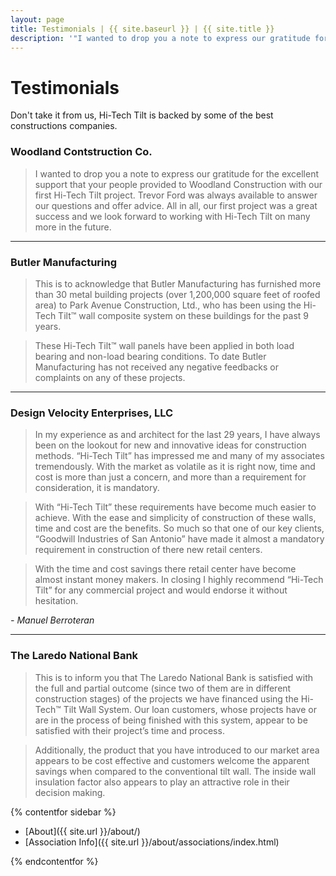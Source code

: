 ```yaml
---
layout: page
title: Testimonials | {{ site.baseurl }} | {{ site.title }}
description: '"I wanted to drop you a note to express our gratitude for the excellent support that your people provided to Woodland Construction with our first Hi-Tech Tilt project." - Woodland Construction Co.'
---
```


# Testimonials

Don't take it from us, Hi-Tech Tilt is backed by some of the best constructions companies.

### Woodland Contstruction Co.

> I wanted to drop you a note to express our gratitude for the excellent support that your people provided to Woodland Construction with our first Hi-Tech Tilt project.
> Trevor Ford was always available to answer our questions and offer advice.
> All in all, our first project was a great success and we look forward to working with Hi-Tech Tilt on many more in the future.

___

### Butler Manufacturing

> This is to acknowledge that Butler Manufacturing has furnished more than 30 metal building projects (over 1,200,000 square feet of roofed area) to Park Avenue Construction, Ltd., who has been using the Hi-Tech Tilt™ wall composite system on these buildings for the past 9 years. 

> These Hi-Tech Tilt™ wall panels have been applied in both load bearing and non-load bearing conditions. To date Butler Manufacturing has not received any negative feedbacks or complaints on any of these projects. 

___

### Design Velocity Enterprises, LLC

> In my experience as and architect for the last 29 years, I have always been on the lookout for new and innovative ideas for construction methods. “Hi-Tech Tilt” has impressed me and many of my associates tremendously. With the market as volatile as it is right now, time and cost is more than just a concern, and more than a requirement for consideration, it is mandatory. 

> With “Hi-Tech Tilt” these requirements have become much easier to achieve. With the ease and simplicity of construction of these walls, time and cost are the benefits. So much so that one of our key clients, “Goodwill Industries of San Antonio” have made it almost a mandatory requirement in construction of there new retail centers. 

> With the time and cost savings there retail center have become almost instant money makers. In closing I highly recommend “Hi-Tech Tilt” for any commercial project and would endorse it without hesitation.

*- Manuel Berroteran*

___

### The Laredo National Bank

> This is to inform you that The Laredo National Bank is satisfied with the full and partial outcome (since two of them are in different construction stages) of the projects we have financed using the Hi-Tech™ Tilt Wall System. Our loan customers, whose projects have or are in the process of being finished with this system, appear to be satisfied with their project’s time and process. 

> Additionally, the product that you have introduced to our market area appears to be cost effective and customers welcome the apparent savings when compared to the conventional tilt wall. The inside wall insulation factor also appears to play an attractive role in their decision making.



{% contentfor sidebar %}

* [About]({{ site.url }}/about/)
* [Association Info]({{ site.url }}/about/associations/index.html)

{% endcontentfor %}